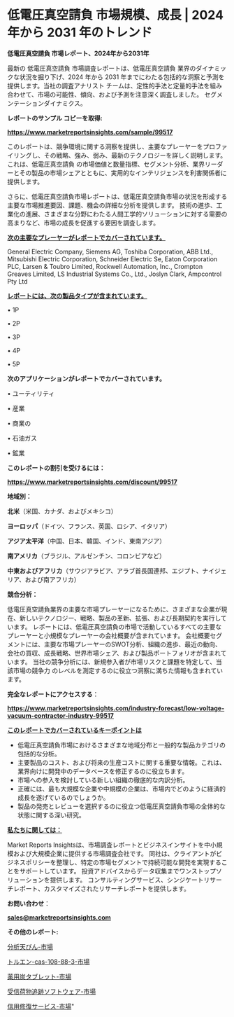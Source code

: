 # 低電圧真空請負 市場規模、成長 | 2024 年から 2031 年のトレンド

<strong>低電圧真空請負 市場レポート、2024年から2031年</strong>

最新の 低電圧真空請負 市場調査レポートは、低電圧真空請負 業界のダイナミックな状況を掘り下げ、2024 年から 2031 年までにわたる包括的な洞察と予測を提供します。当社の調査アナリスト チームは、定性的手法と定量的手法を組み合わせて、市場の可能性、傾向、および予測を注意深く調査しました。 セグメンテーションダイナミクス。



<strong>レポートのサンプル コピーを取得:</strong> <a href=https://www.marketreportsinsights.com/sample/99517>

<strong><u>https://www.marketreportsinsights.com/sample/99517</u></strong></a>

このレポートは、競争環境に関する洞察を提供し、主要なプレーヤーをプロファイリングし、その戦略、強み、弱み、最新のテクノロジーを詳しく説明します。 これは、低電圧真空請負 の市場価値と数量指標、セグメント分析、業界リーダーとその製品の市場シェアとともに、実用的なインテリジェンスを利害関係者に提供します。

さらに、低電圧真空請負市場レポートは、低電圧真空請負市場の状況を形成する主要な市場推進要因、課題、機会の詳細な分析を提供します。 技術の進歩、工業化の進展、さまざまな分野にわたる人間工学的ソリューションに対する需要の高まりなど、市場の成長を促進する要因を調査します。



<strong><u>次の主要なプレーヤーがレポートでカバーされています。</u></strong>

General Electric Company, Siemens AG, Toshiba Corporation, ABB Ltd., Mitsubishi Electric Corporation, Schneider Electric Se, Eaton Corporation PLC, Larsen & Toubro Limited, Rockwell Automation, Inc., Crompton Greaves Limited, LS Industrial Systems Co., Ltd., Joslyn Clark, Ampcontrol Pty Ltd



<strong><u><b>レポートには、次の製品タイプが含まれています。</b></u></strong>

• 1P

•  2P

•  3P

•  4P

•  5P



<strong><b>次のアプリケーションがレポートでカバーされています。</b></strong>

• ユーティリティ

• 産業

• 商業の

• 石油ガス

• 鉱業



<strong><b>このレポートの割引を受けるには：</b></strong><a href=https://www.marketreportsinsights.com/discount/99517>

<strong><u>https://www.marketreportsinsights.com/discount/99517</u></strong></a>



<strong>地域別：</strong>



<strong>北米</strong>（米国、カナダ、およびメキシコ）



<strong>ヨーロッパ</strong>（ドイツ、フランス、英国、ロシア、イタリア）



<strong>アジア太平洋</strong>（中国、日本、韓国、インド、東南アジア）



<strong>南アメリカ</strong>（ブラジル、アルゼンチン、コロンビアなど）



<strong>中東およびアフリカ</strong>（サウジアラビア、アラブ首長国連邦、エジプト、ナイジェリア、および南アフリカ）



<strong>競合分析：</strong>

低電圧真空請負業界の主要な市場プレーヤーになるために、さまざまな企業が現在、新しいテクノロジー、戦略、製品の革新、拡張、および長期契約を実行しています。 レポートには、低電圧真空請負の市場で活動しているすべての主要なプレーヤーと小規模なプレーヤーの会社概要が含まれています。 会社概要セグメントには、主要な市場プレーヤーのSWOT分析、組織の進歩、最近の動向、会社の買収、成長戦略、世界市場シェア、および製品ポートフォリオが含まれています。 当社の競争分析には、新規参入者が市場リスクと課題を特定して、当該市場の競争力 のレベルを測定するのに役立つ洞察に満ちた情報も含まれています。



<strong>完全なレポートにアクセスする</strong>：

<a href=https://www.marketreportsinsights.com/industry-forecast/low-voltage-vacuum-contractor-industry-99517>

<strong><u>https://www.marketreportsinsights.com/industry-forecast/low-voltage-vacuum-contractor-industry-99517</u></strong></a>



<strong><u><b>このレポートでカバーされているキーポイントは</b></u></strong>
<ul>
  <li>低電圧真空請負市場におけるさまざまな地域分布と一般的な製品カテゴリの包括的な分析。</li>
  <li>主要製品のコスト、および将来の生産コストに関する重要な情報。これは、業界向けに開発中のデータベースを修正するのに役立ちます。</li>
  <li>市場への参入を検討している新しい組織の徹底的な内訳分析。</li>
  <li>正確には、最も大規模な企業や中規模の企業は、市場内でどのように経済的成長を遂げているのでしょうか。</li>
  <li>製品の発売とレビューを選択するのに役立つ低電圧真空請負市場の全体的な状態に関する深い研究。</li>
</ul>


<strong><u><b>私たちに関しては：</b></u></strong>

Market Reports Insightsは、市場調査レポートとビジネスインサイトを中小規模および大規模企業に提供する市場調査会社です。 同社は、クライアントがビジネスポリシーを整理し、特定の市場セグメントで持続可能な開発を実現することをサポートしています。 投資アドバイスからデータ収集までワンストップソリューションを提供します。 コンサルティングサービス、シンジケートリサーチレポート、カスタマイズされたリサーチレポートを提供します。



<strong><b>お問い合わせ</b></strong>：

<a href=mailto:sales@marketreportsinsights.com>

<strong><u>sales@marketreportsinsights.com</u></strong></a>



<strong>その他のレポート:</strong>

<a href=https://www.linkedin.com/pulse/分析天びん-市場-2023-swot-分析と成長率-2030-data-dive-discoveries-24-analysis-g9gcc/>分析天びん-市場</a>

<a href=https://www.linkedin.com/pulse/トルエン-cas-108-88-3-市場-2023-収益と成長ドライバー-2030-pr-news-hub-fulnf/>トルエン-cas-108-88-3-市場</a>

<a href=https://www.linkedin.com/pulse/薬用炭タブレット-市場-2023-swot-分析と最新イノベーション-2030-pr-news-hub-sphlf/>薬用炭タブレット-市場</a>

<a href=https://www.linkedin.com/pulse/受信荷物追跡ソフトウェア-市場-2023-総合分析と事業成長戦略-2030-idsnf/>受信荷物追跡ソフトウェア-市場</a>

<a href=https://www.linkedin.com/pulse/信用修復サービス-市場-2023-最新の-cagr-および成長分析-2030-iiykf/>信用修復サービス-市場</a>"
